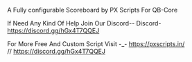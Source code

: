 A Fully configurable Scoreboard by PX Scripts For QB-Core


If Need Any Kind Of Help Join Our Discord--
Discord- https://discord.gg/hGx4T7QQEJ

For More Free And Custom Script Visit -_-
https://pxscripts.in/  
//
https://discord.gg/hGx4T7QQEJ
